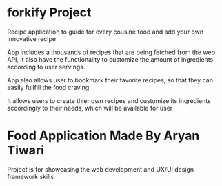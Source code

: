 # forkify Project

Recipe application to guide for every cousine food and
add your own innovative recipe

App includes a thousands of recipes that are being fetched from the web API, it also have the functionality to customize the amount of ingredients according to user servings.

App also allows user to bookmark their favorite recipes, so that they can easily fullfill the food craving

It allows users to create thier own recipes and customize its ingredients accordingly to their needs, which will be available for user

# Food Application Made By Aryan Tiwari

Project is for showcasing the web development and UX/UI design framework skills
